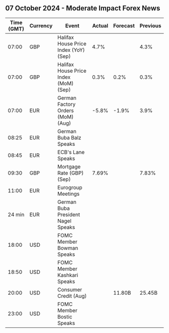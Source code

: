 ## 07 October 2024 - Moderate Impact Forex News

| Time (GMT) | Currency | Event | Actual | Forecast | Previous |
|------|----------|-------|--------|----------|----------|
| 07:00 | GBP | Halifax House Price Index (YoY) (Sep) | 4.7% |  | 4.3% |
| 07:00 | GBP | Halifax House Price Index (MoM) (Sep) | 0.3% | 0.2% | 0.3% |
| 07:00 | EUR | German Factory Orders (MoM) (Aug) | -5.8% | -1.9% | 3.9% |
| 08:25 | EUR | German Buba Balz Speaks |  |  |  |
| 08:45 | EUR | ECB's Lane Speaks |  |  |  |
| 09:30 | GBP | Mortgage Rate (GBP) (Sep) | 7.69% |  | 7.83% |
| 11:00 | EUR | Eurogroup Meetings |  |  |  |
| 24 min | EUR | German Buba President Nagel Speaks |  |  |  |
| 18:00 | USD | FOMC Member Bowman Speaks |  |  |  |
| 18:50 | USD | FOMC Member Kashkari Speaks |  |  |  |
| 20:00 | USD | Consumer Credit (Aug) |  | 11.80B | 25.45B |
| 23:00 | USD | FOMC Member Bostic Speaks |  |  |  |
